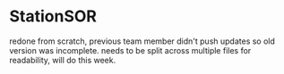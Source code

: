 # StationSOR

redone from scratch, previous team member didn't push updates so old version was incomplete.
needs to be split across multiple files for readability, will do this week.